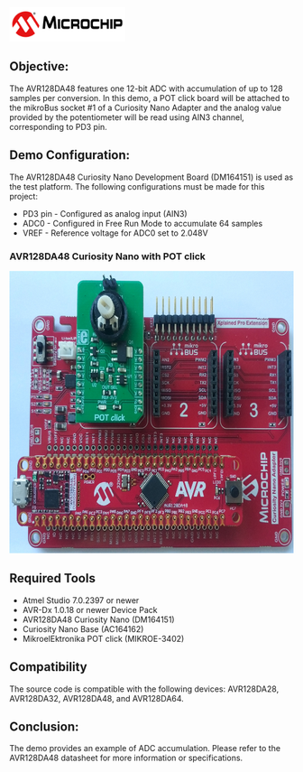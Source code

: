 <img src="images/microchiptechnologyinc.jpg" height="60" >

## Objective:
The AVR128DA48 features one 12-bit ADC with accumulation of up to 128 samples per conversion. In this demo, a POT click board will be attached to the mikroBus socket #1 of a Curiosity Nano Adapter and the analog value provided by the potentiometer will be read using AIN3 channel, corresponding to PD3 pin.

## Demo Configuration:
The AVR128DA48 Curiosity Nano Development Board (DM164151) is used as the test platform. The following configurations must be made for this project:
- PD3 pin - Configured as analog input (AIN3)
- ADC0 - Configured in Free Run Mode to accumulate 64 samples
- VREF - Reference voltage for ADC0 set to 2.048V

### AVR128DA48 Curiosity Nano with POT click
<img src="images/ADC_accumulation_setup.jpg" height="500" >

## Required Tools
- Atmel Studio 7.0.2397 or newer
- AVR-Dx 1.0.18 or newer Device Pack
- AVR128DA48 Curiosity Nano (DM164151)
- Curiosity Nano Base (AC164162)
- MikroelEktronika POT click (MIKROE-3402)

## Compatibility
The source code is compatible with the following devices: AVR128DA28, AVR128DA32, AVR128DA48, and AVR128DA64.

## Conclusion:
The demo provides an example of ADC accumulation. Please refer to the AVR128DA48 datasheet for more information or specifications.
